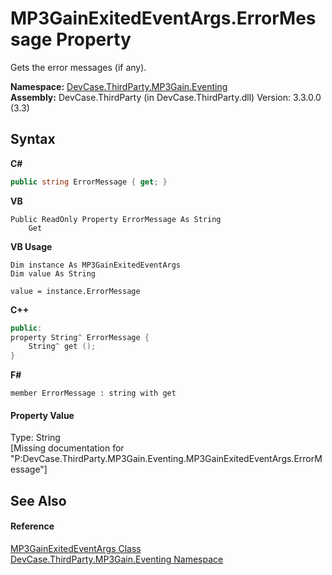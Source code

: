 # MP3GainExitedEventArgs.ErrorMessage Property 
 

Gets the error messages (if any).

**Namespace:**&nbsp;<a href="N_DevCase_ThirdParty_MP3Gain_Eventing">DevCase.ThirdParty.MP3Gain.Eventing</a><br />**Assembly:**&nbsp;DevCase.ThirdParty (in DevCase.ThirdParty.dll) Version: 3.3.0.0 (3.3)

## Syntax

**C#**<br />
``` C#
public string ErrorMessage { get; }
```

**VB**<br />
``` VB
Public ReadOnly Property ErrorMessage As String
	Get
```

**VB Usage**<br />
``` VB Usage
Dim instance As MP3GainExitedEventArgs
Dim value As String

value = instance.ErrorMessage

```

**C++**<br />
``` C++
public:
property String^ ErrorMessage {
	String^ get ();
}
```

**F#**<br />
``` F#
member ErrorMessage : string with get

```


#### Property Value
Type: String<br />\[Missing <value> documentation for "P:DevCase.ThirdParty.MP3Gain.Eventing.MP3GainExitedEventArgs.ErrorMessage"\]

## See Also


#### Reference
<a href="T_DevCase_ThirdParty_MP3Gain_Eventing_MP3GainExitedEventArgs">MP3GainExitedEventArgs Class</a><br /><a href="N_DevCase_ThirdParty_MP3Gain_Eventing">DevCase.ThirdParty.MP3Gain.Eventing Namespace</a><br />